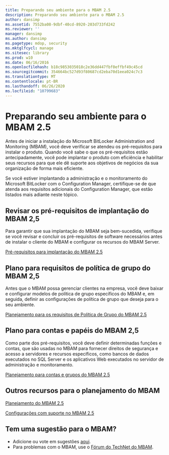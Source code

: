 ```yaml
---
title: Preparando seu ambiente para o MBAM 2.5
description: Preparando seu ambiente para o MBAM 2.5
author: dansimp
ms.assetid: 7552ba08-9dbf-40cd-8920-203d733fd242
ms.reviewer: ''
manager: dansimp
ms.author: dansimp
ms.pagetype: mdop, security
ms.mktglfcycl: manage
ms.sitesec: library
ms.prod: w10
ms.date: 06/16/2016
ms.openlocfilehash: b18c9853035018c2e36dd447fbf0effbf49c45cd
ms.sourcegitcommit: 354664bc527d93f80687cd2eba70d1eea024c7c3
ms.translationtype: MT
ms.contentlocale: pt-BR
ms.lasthandoff: 06/26/2020
ms.locfileid: "10799683"
---
```

# Preparando seu ambiente para o MBAM 2.5


Antes de iniciar a instalação do Microsoft BitLocker Administration and Monitoring (MBAM), você deve verificar se atendeu os pré-requisitos para instalar o produto. Quando você sabe o que os pré-requisitos estão antecipadamente, você pode implantar o produto com eficiência e habilitar seus recursos para que ele dê suporte aos objetivos de negócios da sua organização de forma mais eficiente.

Se você estiver implantando a administração e o monitoramento do Microsoft BitLocker com o Configuration Manager, certifique-se de que atenda aos requisitos adicionais do Configuration Manager, que estão listados mais adiante neste tópico.

## Revisar os pré-requisitos de implantação do MBAM 2,5


Para garantir que sua implantação do MBAM seja bem-sucedida, verifique se você revisar e concluir os pré-requisitos de software necessários antes de instalar o cliente do MBAM e configurar os recursos do MBAM Server.

[Pré-requisitos para implantação do MBAM 2.5](mbam-25-deployment-prerequisites.md)

## Plano para requisitos de política de grupo do MBAM 2,5


Antes que o MBAM possa gerenciar clientes na empresa, você deve baixar e configurar modelos de política de grupo específicos do MBAM e, em seguida, definir as configurações de política de grupo que deseja para o seu ambiente.

[Planejamento para os requisitos de Política de Grupo do MBAM 2.5](planning-for-mbam-25-group-policy-requirements.md)

## Plano para contas e papéis do MBAM 2,5


Como parte dos pré-requisitos, você deve definir determinadas funções e contas, que são usadas no MBAM para fornecer direitos de segurança e acesso a servidores e recursos específicos, como bancos de dados executados no SQL Server e os aplicativos Web executados no servidor de administração e monitoramento.

[Planejamento para contas e grupos do MBAM 2.5](planning-for-mbam-25-groups-and-accounts.md)

## Outros recursos para o planejamento do MBAM


[Planejamento do MBAM 2.5](planning-for-mbam-25.md)

[Configurações com suporte no MBAM 2.5](mbam-25-supported-configurations.md)

## Tem uma sugestão para o MBAM?
- Adicione ou vote em sugestões [aqui](http://mbam.uservoice.com/forums/268571-microsoft-bitlocker-administration-and-monitoring). 
- Para problemas com o MBAM, use o [Fórum do TechNet do MBAM](https://social.technet.microsoft.com/Forums/home?forum=mdopmbam).

 

 





